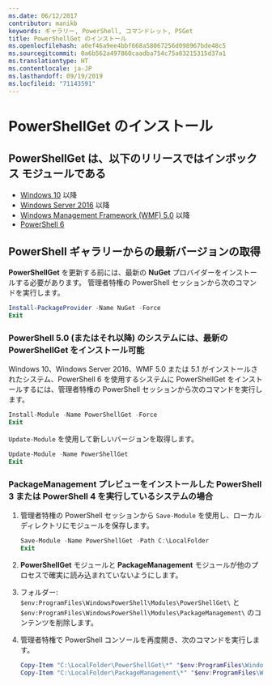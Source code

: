 ```yaml
---
ms.date: 06/12/2017
contributor: manikb
keywords: ギャラリー, PowerShell, コマンドレット, PSGet
title: PowerShellGet のインストール
ms.openlocfilehash: a0ef46a9ee4bbf668a58067256d098967bde48c5
ms.sourcegitcommit: 0a6b562a497860caadba754c75a83215315d37a1
ms.translationtype: HT
ms.contentlocale: ja-JP
ms.lasthandoff: 09/19/2019
ms.locfileid: "71143591"
---
```

# <a name="installing-powershellget"></a>PowerShellGet のインストール

## <a name="powershellget-is-an-in-box-module-in-the-following-releases"></a>PowerShellGet は、以下のリリースではインボックス モジュールである

- [Windows 10](https://www.microsoft.com/windows) 以降
- [Windows Server 2016](/windows-server/windows-server) 以降
- [Windows Management Framework (WMF) 5.0](https://www.microsoft.com/download/details.aspx?id=50395) 以降
- [PowerShell 6](https://github.com/PowerShell/PowerShell/releases)

## <a name="get-the-latest-version-from-powershell-gallery"></a>PowerShell ギャラリーからの最新バージョンの取得

**PowerShellGet** を更新する前には、最新の **NuGet** プロバイダーをインストールする必要があります。 管理者特権の PowerShell セッションから次のコマンドを実行します。

```powershell
Install-PackageProvider -Name NuGet -Force
Exit
```

### <a name="for-systems-with-powershell-50-or-newer-you-can-install-the-latest-powershellget"></a>PowerShell 5.0 (またはそれ以降) のシステムには、最新の PowerShellGet をインストール可能

Windows 10、Windows Server 2016、WMF 5.0 または 5.1 がインストールされたシステム、PowerShell 6 を使用するシステムに PowerShellGet をインストールするには、管理者特権の PowerShell セッションから次のコマンドを実行します。

```powershell
Install-Module -Name PowerShellGet -Force
Exit
```

`Update-Module` を使用して新しいバージョンを取得します。

```powershell
Update-Module -Name PowerShellGet
Exit
```

### <a name="for-systems-running-powershell-3-or-powershell-4-that-have-installed-the-packagemanagement-preview"></a>PackageManagement プレビューをインストールした PowerShell 3 または PowerShell 4 を実行しているシステムの場合

1. 管理者特権の PowerShell セッションから `Save-Module` を使用し、ローカル ディレクトリにモジュールを保存します。

   ```powershell
   Save-Module -Name PowerShellGet -Path C:\LocalFolder
   Exit
   ```

1. **PowerShellGet** モジュールと **PackageManagement** モジュールが他のプロセスで確実に読み込まれていないようにします。
1. フォルダー: `$env:ProgramFiles\WindowsPowerShell\Modules\PowerShellGet\` と `$env:ProgramFiles\WindowsPowerShell\Modules\PackageManagement\` のコンテンツを削除します。
1. 管理者特権で PowerShell コンソールを再度開き、次のコマンドを実行します。

   ```powershell
   Copy-Item "C:\LocalFolder\PowerShellGet\*" "$env:ProgramFiles\WindowsPowerShell\Modules\PowerShellGet\" -Recurse -Force
   Copy-Item "C:\LocalFolder\PackageManagement\*" "$env:ProgramFiles\WindowsPowerShell\Modules\PackageManagement\" -Recurse -Force
   ```
